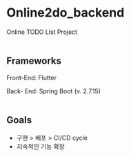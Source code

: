 # Online2do_backend
Online TODO List Project
<br/><br/>

## Frameworks
Front-End: Flutter

Back- End: Spring Boot (v. 2.7.15)
<br/><br/>

## Goals
- 구현 > 배포 > CI/CD cycle
- 지속적인 기능 확장
